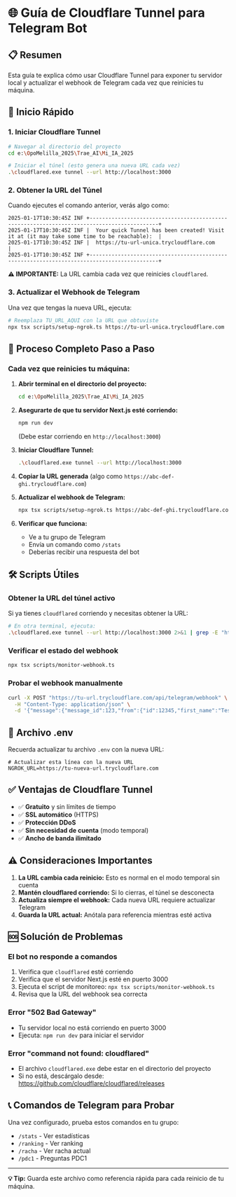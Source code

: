 # 🌐 Guía de Cloudflare Tunnel para Telegram Bot

## 📋 Resumen

Esta guía te explica cómo usar Cloudflare Tunnel para exponer tu servidor local y actualizar el webhook de Telegram cada vez que reinicies tu máquina.

## 🚀 Inicio Rápido

### 1. Iniciar Cloudflare Tunnel

```bash
# Navegar al directorio del proyecto
cd e:\OpoMelilla_2025\Trae_AI\Mi_IA_2025

# Iniciar el túnel (esto genera una nueva URL cada vez)
.\cloudflared.exe tunnel --url http://localhost:3000
```

### 2. Obtener la URL del Túnel

Cuando ejecutes el comando anterior, verás algo como:

```
2025-01-17T10:30:45Z INF +--------------------------------------------------------------------------------------------+
2025-01-17T10:30:45Z INF |  Your quick Tunnel has been created! Visit it at (it may take some time to be reachable):  |
2025-01-17T10:30:45Z INF |  https://tu-url-unica.trycloudflare.com                                                   |
2025-01-17T10:30:45Z INF +--------------------------------------------------------------------------------------------+
```

**⚠️ IMPORTANTE:** La URL cambia cada vez que reinicies `cloudflared`.

### 3. Actualizar el Webhook de Telegram

Una vez que tengas la nueva URL, ejecuta:

```bash
# Reemplaza TU_URL_AQUI con la URL que obtuviste
npx tsx scripts/setup-ngrok.ts https://tu-url-unica.trycloudflare.com
```

## 🔄 Proceso Completo Paso a Paso

### Cada vez que reinicies tu máquina:

1. **Abrir terminal en el directorio del proyecto:**
   ```bash
   cd e:\OpoMelilla_2025\Trae_AI\Mi_IA_2025
   ```

2. **Asegurarte de que tu servidor Next.js esté corriendo:**
   ```bash
   npm run dev
   ```
   (Debe estar corriendo en `http://localhost:3000`)

3. **Iniciar Cloudflare Tunnel:**
   ```bash
   .\cloudflared.exe tunnel --url http://localhost:3000
   ```

4. **Copiar la URL generada** (algo como `https://abc-def-ghi.trycloudflare.com`)

5. **Actualizar el webhook de Telegram:**
   ```bash
   npx tsx scripts/setup-ngrok.ts https://abc-def-ghi.trycloudflare.com
   ```

6. **Verificar que funciona:**
   - Ve a tu grupo de Telegram
   - Envía un comando como `/stats`
   - Deberías recibir una respuesta del bot

## 🛠️ Scripts Útiles

### Obtener la URL del túnel activo

Si ya tienes `cloudflared` corriendo y necesitas obtener la URL:

```bash
# En otra terminal, ejecuta:
.\cloudflared.exe tunnel --url http://localhost:3000 2>&1 | grep -E "https://.*\.trycloudflare\.com"
```

### Verificar el estado del webhook

```bash
npx tsx scripts/monitor-webhook.ts
```

### Probar el webhook manualmente

```bash
curl -X POST "https://tu-url.trycloudflare.com/api/telegram/webhook" \
  -H "Content-Type: application/json" \
  -d '{"message":{"message_id":123,"from":{"id":12345,"first_name":"Test","username":"testuser"},"chat":{"id":12345,"type":"private"},"date":1640995200,"text":"/stats"}}'
```

## 📝 Archivo .env

Recuerda actualizar tu archivo `.env` con la nueva URL:

```env
# Actualizar esta línea con la nueva URL
NGROK_URL=https://tu-nueva-url.trycloudflare.com
```

## ✅ Ventajas de Cloudflare Tunnel

- ✅ **Gratuito** y sin límites de tiempo
- ✅ **SSL automático** (HTTPS)
- ✅ **Protección DDoS**
- ✅ **Sin necesidad de cuenta** (modo temporal)
- ✅ **Ancho de banda ilimitado**

## ⚠️ Consideraciones Importantes

1. **La URL cambia cada reinicio:** Esto es normal en el modo temporal sin cuenta
2. **Mantén cloudflared corriendo:** Si lo cierras, el túnel se desconecta
3. **Actualiza siempre el webhook:** Cada nueva URL requiere actualizar Telegram
4. **Guarda la URL actual:** Anótala para referencia mientras esté activa

## 🆘 Solución de Problemas

### El bot no responde a comandos

1. Verifica que `cloudflared` esté corriendo
2. Verifica que el servidor Next.js esté en puerto 3000
3. Ejecuta el script de monitoreo: `npx tsx scripts/monitor-webhook.ts`
4. Revisa que la URL del webhook sea correcta

### Error "502 Bad Gateway"

- Tu servidor local no está corriendo en puerto 3000
- Ejecuta: `npm run dev` para iniciar el servidor

### Error "command not found: cloudflared"

- El archivo `cloudflared.exe` debe estar en el directorio del proyecto
- Si no está, descárgalo desde: https://github.com/cloudflare/cloudflared/releases

## 📞 Comandos de Telegram para Probar

Una vez configurado, prueba estos comandos en tu grupo:

- `/stats` - Ver estadísticas
- `/ranking` - Ver ranking
- `/racha` - Ver racha actual
- `/pdc1` - Preguntas PDC1

---

**💡 Tip:** Guarda este archivo como referencia rápida para cada reinicio de tu máquina.